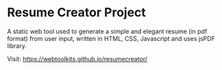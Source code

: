 # Resume Creator Project
A static web tool used to generate a simple and elegant resume (in pdf format) from user input, written in HTML, CSS, Javascript and uses jsPDF library.

Visit: https://webtoolkits.github.io/resumecreator/
